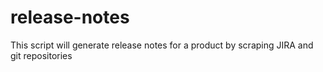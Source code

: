 release-notes
=============

This script will generate release notes for a product by scraping JIRA and git repositories

